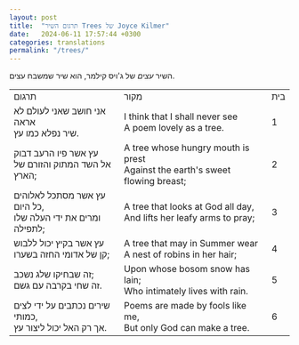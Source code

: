 ```yaml
---
layout: post
title:  "תרגום השיר Trees של Joyce Kilmer"
date:   2024-06-11 17:57:44 +0300
categories: translations
permalink: "/trees/"
---
```



<p>השיר <em>עצים</em> של ג'ויס קילמר, הוא שיר שמשבח עצים.</p>

<table class="table text-center">
  <tbody>
    <tr>
      <td>תרגום</td>
      <td>מקור</td>
      <td>בית</td>
    </tr>
    <tr>
      <td>אני חושב שאני לעולם לא אראה<br>שיר נפלא כמו עץ.</td>
      <td>
        <bdo dir="ltr" lang="">
          I think that I shall never see<br>
          A poem lovely as a tree.
        </bdo>
      </td>
      <td>1</td>
    </tr>
    <tr>
      <td>עץ אשר פיו הרעב דבוק<br>אל השד המתוק והזורם של הארץ;</td>
      <td>
        <bdo dir="ltr" lang="">
          A tree whose hungry mouth is prest<br>
          Against the earth's sweet flowing breast;
        </bdo>
      </td>
      <td>2</td>
    </tr>
    <tr>
      <td>עץ אשר מסתכל לאלוהים כל היום,<br>ומרים את ידי העלה שלו לתפילה;</td>
      <td>
        <bdo dir="ltr" lang="">
          A tree that looks at God all day,<br>
          And lifts her leafy arms to pray;
        </bdo>
      </td>
      <td>3</td>
    </tr>
    <tr>
      <td>עץ אשר בקיץ יכול ללבוש<br>קן של אדומי החזה בשערו;</td>
      <td>
        <bdo dir="ltr" lang="">
          A tree that may in Summer wear<br>
          A nest of robins in her hair;
        </bdo>
      </td>
      <td>4</td>
    </tr>
    <tr>
      <td>זה שבחיקו שלג נשכב;<br>זה שחי בקרבה עם גשם.</td>
      <td>
        <bdo dir="ltr" lang="">
          Upon whose bosom snow has lain;<br>
          Who intimately lives with rain.
        </bdo>
      </td>
      <td>5</td>
    </tr>
    <tr>
      <td>שירים נכתבים על ידי לצים כמותי,<br>אך רק האל יכול ליצור עץ.</td>
      <td>
        <bdo dir="ltr" lang="">
          Poems are made by fools like me,<br>
          But only God can make a tree.
        </bdo>
      </td>
      <td>6</td>
    </tr>
  </tbody>
</table>

